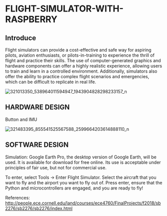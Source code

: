 # FLIGHT-SIMULATOR-WITH-RASPBERRY
## Introduce
Flight simulators can provide a cost-effective and safe way for aspiring pilots, aviation enthusiasts, or pilots-in-training to experience the thrill of flight and practice their skills. The use of computer-generated graphics and hardware components can offer a highly realistic experience, allowing users to train and learn in a controlled environment. Additionally, simulators also offer the ability to practice complex flight scenarios and emergencies, which can be difficult to replicate in real life.

![321013350_538964011594947_1943904828298233157_n](https://user-images.githubusercontent.com/105292349/215688660-99e09946-63ad-4033-88ec-b027410847ae.jpg)

## HARDWARE DESIGN
Button and IMU

![321483395_855541525567588_2599664203614888110_n](https://user-images.githubusercontent.com/105292349/215689100-55641e37-6797-4ca1-bfed-2e692ad9528e.jpg)

## SOFTWARE DESIGN
Simulation: Google Earth Pro, the desktop version of Google Earth, will be used. It is available for download for free online. Its use is acceptable under principles of fair use, but not for commercial use.

To enter, select Tools -> Enter Flight Simulator. Select the aircraft that you want to fly and the airport you want to fly out of. Press enter, ensure that the Python and microcontrollers are engaged, and you are ready to fly!

References: http://people.ece.cornell.edu/land/courses/ece4760/FinalProjects/f2018/sb2276/sb2276/sb2276/index.html
